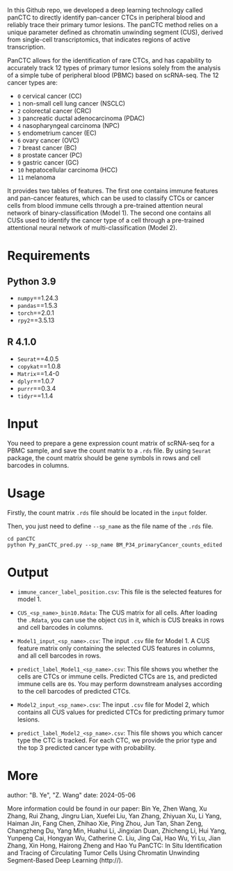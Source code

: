 In this Github repo, we developed a deep learning technology called panCTC to directly identify pan-cancer CTCs in peripheral blood and reliably trace their primary tumor lesions. The panCTC method relies on a unique parameter defined as chromatin unwinding segment (CUS), derived from single-cell transcriptomics, that indicates regions of active transcription. 

PanCTC allows for the identification of rare CTCs, and has  capability to accurately track 12 types of primary tumor lesions solely from the analysis of a simple tube of peripheral blood (PBMC) based on scRNA-seq. The 12 cancer types are: 

- `0`  cervical cancer (CC)
- `1`  non-small cell lung cancer (NSCLC)
- `2`  colorectal cancer (CRC)
- `3`  pancreatic ductal adenocarcinoma (PDAC)
- `4`  nasopharyngeal carcinoma (NPC)
- `5`  endometrium cancer (EC)
- `6`  ovary cancer (OVC)
- `7`  breast cancer (BC)
- `8`  prostate cancer (PC)
- `9`  gastric cancer (GC)
- `10`  hepatocellular carcinoma (HCC)
- `11`  melanoma

It provides two tables of features. The first one contains immune features and pan-cancer features, which can be used to classify CTCs or cancer cells from blood immune cells through a pre-trained attention neural network of binary-classification (Model 1). The second one contains all CUSs used to identify the cancer type of a cell through a pre-trained attentional neural network of multi-classification (Model 2). 

# Requirements
## Python 3.9
- `numpy`==1.24.3
- `pandas`==1.5.3
- `torch`==2.0.1
- `rpy2`==3.5.13

## R 4.1.0
- `Seurat`==4.0.5
- `copykat`==1.0.8
- `Matrix`==1.4-0
- `dplyr`==1.0.7
- `purrr`==0.3.4
- `tidyr`==1.1.4


# Input

You need to prepare a gene expression count matrix of scRNA-seq for a PBMC sample, and save the count matrix to a `.rds` file. By using `Seurat` package, the count matrix should be gene symbols in rows and cell barcodes in columns.


# Usage

Firstly, the count matrix  `.rds` file should be located in the `input` folder.

Then, you just need to define `--sp_name` as the file name of the `.rds` file.

```
cd panCTC
python Py_panCTC_pred.py --sp_name BM_P34_primaryCancer_counts_edited
```

# Output

- `immune_cancer_label_position.csv`: This file is the selected features for model 1.

- `CUS_<sp_name>_bin10.Rdata`: The CUS matrix for all cells. After loading the `.Rdata`, you can use the object `CUS` in it, which is CUS breaks in rows and cell barcodes in columns.

- `Model1_input_<sp_name>.csv`: The input `.csv` file for Model 1. A CUS feature matrix only containing the selected CUS features in columns, and all cell barcodes in rows. 

- `predict_label_Model1_<sp_name>.csv`: This file shows you whether the cells are CTCs or immune cells. Predicted CTCs are `1`s, and predicted immune cells are `0`s. You may perform downstream analyses according to the cell barcodes of predicted CTCs.

- `Model2_input_<sp_name>.csv`: The input `.csv` file for Model 2, which contains all CUS values for predicted CTCs for predicting primary tumor lesions. 

- `predict_label_Model2_<sp_name>.csv`: This file shows you which cancer type the CTC is tracked. For each CTC, we provide the prior type and the top 3 predicted cancer type with probability. 

# More

author: "B. Ye", "Z. Wang"
date: 2024-05-06

More information could be found in our paper: 
Bin Ye, Zhen Wang, Xu Zhang, Rui Zhang, Jingru Lian, Xuefei Liu, Yan Zhang, Zhiyuan Xu, Li Yang, Haiman Jin, Fang Chen, Zhihao Xie, Ping Zhou, Jun Tan, Shan Zeng, Changzheng Du, Yang Min, Huahui Li, Jingxian Duan, Zhicheng Li, Hui Yang, Yunpeng Cai, Hongyan Wu, Catherine C. Liu, Jing Cai, Hao Wu, Yi Lu, Jian Zhang, Xin Hong, Hairong Zheng and Hao Yu PanCTC: In Situ Identification and Tracing of Circulating Tumor Cells Using Chromatin Unwinding Segment-Based Deep Learning (http://). 






